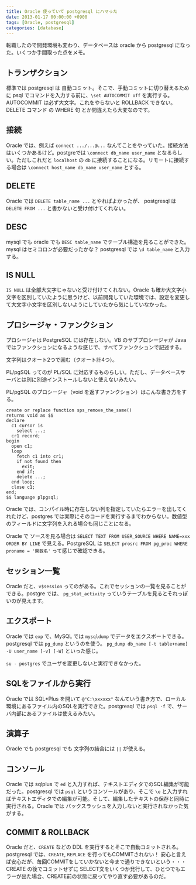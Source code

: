 ```yaml
---
title: Oracle 使っていて postgresql にハマった
date: 2013-01-17 00:00:00 +0900
tags: [Oracle, postgresql]
categories: [database]
---
```


転職したので開発環境も変わり、データベースは oracle から postgresql になった。いくつか手間取った点をメモ。

## トランザクション

標準では postgresql は 自動コミット。そこで、手動コミットに切り替えるために psql でコマンドを入力する前に、`\set AUTOCOMMIT off` を実行する。AUTOCOMMIT は必ず大文字。これをやらないと ROLLBACK できない。DELETE コマンド の WHERE 句 とか間違えたら大変なのです。

## 接続

Oracle では、例えば `connect .../...@...` なんてことをやっていた。接続方法はいくつかあるけど。postgreでは `\connect db_name user_name` となるらしい。ただしこれだと `localhost` の `db` に接続することになる。リモートに接続する場合は
`\connect host_name db_name user_name` とする。

## DELETE

Oracle では `DELETE table_name ...` とやればよかったが、 postgresql は `DELETE FROM ...` と書かないと受け付けてくれない。

## DESC

mysql でも oracle でも `DESC table_name` でテーブル構造を見ることができた。mysql はセミコロンが必要だったかな？ postgresql では `\d table_name` と入力する。

## IS NULL

`IS NULL` は全部大文字じゃないと受け付けてくれない。Oracle も確か大文字小文字を区別していたように思うけど、以前開発していた環境では、設定を変更して大文字小文字を区別しないようにしていたから気にしていなかった。

## プロシージャ・ファンクション

プロシージャは PostgreSQL には存在しない。VB のサブプロシージャが Java ではファンクションになるような感じで、すべてファンクションで記述する。

文字列はクオート2つで囲む（クオート計4つ）。

PL/pgSQL ってのが PL/SQL に対応するものらしい。ただし、データベースサーバとは別に別途インストールしないと使えないみたい。

PL/pgSQL のプロシージャ（void を返すファンクション）はこんな書き方をする。

```
create or replace function sps_remove_the_same() 
returns void as $$
declare
  c1 cursor is
    select ...;
  cr1 record;
begin
  open c1;
  loop
    fetch c1 into cr1;
    if not found then
      exit;
    end if;
    delete ...;
  end loop;
  close c1;
end;
$$ language plpgsql;
```

Oracle では、コンパイル時に存在しない列を指定していたらエラーを出してくれたけど、postgres では実際にそのコードを実行するまでわからない。数値型のフィールドに文字列を入れる場合も同じことになる。

Oracle で ソースを見る場合は `SELECT TEXT FROM USER_SOURCE WHERE NAME=xxx ORDER BY LINE` で見える。PostgreSQL は `SELECT prosrc FROM pg_proc WHERE proname = '関数名'` って感じで確認できる。

## セッション一覧

Oracle だと、`v$session` ってのがある。これでセッションの一覧を見ることができる。postgre では、 `pg_stat_activity` っていうテーブルを見るとそれっぽいのが見えます。

## エクスポート

Oracle では `exp` で、MySQL では `mysqldump` でデータをエクスポートできる。postgresql では `pg_dump` というのを使う。 `pg_dump db_name [-t table+name] -U user_name [-v] [-W]` といった感じ。

`su - postgres` でユーザを変更しないと実行できなかった。

## SQLをファイルから実行

Oracle では SQL*Plus を開いて `@"C:\xxxxxx"` なんていう書き方で、ローカル環境にあるファイル内のSQLを実行できた。postgresql では `psql -f` で、サーバ内部にあるファイルは使えるみたい。

## 演算子

Oracle でも postgresql でも 文字列の結合には `||` が使える。

## コンソール

Oracle では sqlplus で `ed` と入力すれば、テキストエディタでのSQL編集が可能だった。postgresql では `psql` というコンソールがあり、そこで `\e` と入力すればテキストエディタでの編集が可能。そして、編集したテキストの保存と同時に実行される。Oracle では バックスラッシュを入力しないと実行されなかった気がする。

## COMMIT &amp; ROLLBACK

Oracle だと、`CREATE` などの DDL を実行するとそこで自動コミットされる。postgresql では、`CREATE`, `REPLACE` を行ってもCOMMITされない！ 安心と言えば安心だが、毎回COMMITをしていかないと今まで通りできないという・・・CREATE の後でコミットせずに SELECT文をいくつか発行して、ひとつでもエラーが出た場合、CREATE前の状態に戻ってやり直す必要があるのだ。
